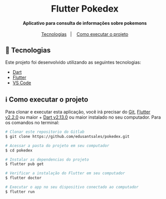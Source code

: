 <h1 align="center">
    Flutter Pokedex
</h1>

<h4 align="center">
  Aplicativo para consulta de informações sobre pokemons
</h4>

<p align="center">
  <a href="#rocket-tecnologias">Tecnologias</a>&nbsp;&nbsp;&nbsp;|&nbsp;&nbsp;&nbsp;
  <a href="#information_source-como-executar-o-projeto">Como executar o projeto</a>
</p>

<!-- <p align="center">
  <img alt="Preview" src="preview.gif" width="300">
</p> -->

## :rocket: Tecnologias

Este projeto foi desenvolvido utilizando as seguintes tecnologias:

-  [Dart](https://dart.dev/)
-  [Flutter](https://flutter.dev/)
-  [VS Code](https://code.visualstudio.com/)

## :information_source: Como executar o projeto

Para clonar e executar esta aplicação, você irá precisar do [Git](https://git-scm.com), [Flutter v2.2.0](https://flutter.dev/) ou maior + [Dart v2.13.0](https://dart.dev/) ou maior instalado no seu computador. Para os comandos no terminal:

```bash
# Clonar este repositorio do Gitlab
$ git clone https://github.com/edusantsales/pokedex.git

# Acessar a pasta do projeto em seu computador
$ cd pokedex

# Instalar as dependencias do projeto
$ flutter pub get

# Verificar a instalação do Flutter em seu computador
$ flutter doctor

# Executar o app no seu dispositivo conectado ao computador
$ flutter run
```

